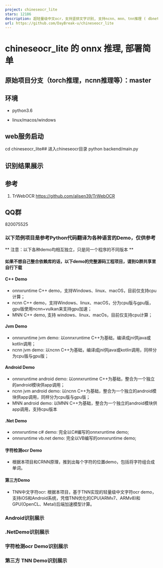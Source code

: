 ```yaml
---
project: chineseocr_lite
stars: 12186
description: 超轻量级中文ocr，支持竖排文字识别, 支持ncnn、mnn、tnn推理 ( dbnet(1.8M) + crnn(2.5M) + anglenet(378KB)) 总模型仅4.7M 
url: https://github.com/DayBreak-u/chineseocr_lite
---
```


chineseocr\_lite 的 onnx 推理, 部署简单
================================

原始项目分支（torch推理，ncnn推理等）：master
------------------------------

环境
--

-   python3.6
    
-   linux/macos/windows
    

web服务启动
-------

cd chineseocr\_lite## 进入chineseocr目录
python backend/main.py 

识别结果展示
------

参考
--

1.  TrWebOCR https://github.com/alisen39/TrWebOCR

QQ群
---

820075525

### 以下范例项目是参考Python代码翻译为各种语言的Demo，仅供参考

\*\* 注意：以下各种demo均相互独立，只是同一个程序的不同版本 \*\*

#### **如果不想自己整合依赖库的话，以下demo的完整源码工程项目，请到Q群共享里自行下载**

#### C++ Demo

-   onnxruntime C++ demo，支持Windows、linux、macOS，目前仅支持cpu计算；
-   ncnn C++ demo，支持Windows、linux、macOS，分为cpu版与gpu版，gpu版使用ncnn+vulkan来支持gpu加速；
-   MNN C++ demo, 支持 windows、linux、macOs，目前仅支持cpu计算；

#### Jvm Demo

-   onnxruntime jvm demo: 以onnxruntime C++为基础，编译成jni供java或kotlin调用；
-   ncnn jvm demo: 以ncnn C++为基础，编译成jni供java或kotlin调用，同样分为cpu版与gpu版；

#### Android Demo

-   onnxruntime android demo: 以onnxruntime C++为基础，整合为一个独立的android模块供app调用；
-   ncnn jvm android demo: 以ncnn C++为基础，整合为一个独立的android模块供app调用，同样分为cpu版与gpu版；
-   MNN android demo: 以MNN C++为基础，整合为一个独立的android模块供app调用，支持cpu版本

#### .Net Demo

-   onnxruntime c# demo: 完全以C#编写的onnxruntime demo;
-   onnxruntime vb.net demo: 完全以VB编写的onnxruntime demo;

#### 字符检测ocr Demo

-   根据本项目和CRNN原理，推到出每个字符的位置demo，包括将字符组合成单词。

#### 第三方Demo

-   TNN中文字符ocr: 根据本项目，基于TNN实现的轻量级中文字符ocr demo，支持iOS和Android系统，凭借TNN优化的CPU(ARMv7、ARMv8)和GPU(OpenCL、Metal)后端加速模型计算。

### Android识别展示

### .NetDemo识别展示

### 字符检测ocr Demo识别展示

### 第三方 TNN Demo识别展示

